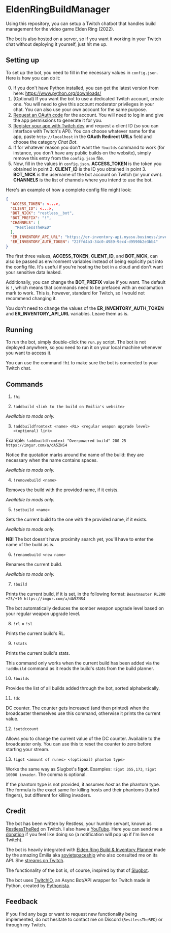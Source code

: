 # EldenRingBuildManager

Using this repository, you can setup a Twitch chatbot that handles build management for the video game Elden Ring (2022).

The bot is also hosted on a server, so if you want it working in your Twitch chat without deploying it yourself, just hit me up.

## Setting up

To set up the bot, you need to fill in the necessary values in `config.json`. Here is how you can do it:

0. If you don't have Python installed, you can get the latest version from here: https://www.python.org/downloads/
1. (Optional) If you want the bot to use a dedicated Twitch account, create one. You will need to give this account moderator privileges in your chat. You can also use your own account for the same purpose.
2. [Request an OAuth code](https://twitchapps.com/tmi/) for the account. You will need to log in and give the app permissions to generate it for you.
3. [Register your app with Twitch dev](https://dev.twitch.tv/console/apps/create) and request a client ID (so you can interface with Twitch's API). You can choose whatever name for the app, paste `http://localhost` in the **OAuth Redirect URLs** field and choose the category _Chat Bot_.
4. If for whatever reason you don't want the `!builds` command to work (for instance, you don't have any public builds on the website), simply remove this entry from the `config.json` file.
5. Now, fill in the values in `config.json`. **ACCESS_TOKEN** is the token you obtained in point 2. **CLIENT_ID** is the ID you obtained in point 3. **BOT_NICK** is the username of the bot account on Twitch (or your own). **CHANNELS** is the list of channels where you intend to use the bot.

Here's an example of how a complete config file might look:
```json
{
  "ACCESS_TOKEN": <...>,
  "CLIENT_ID": <...>,
  "BOT_NICK": "restless__bot",
  "BOT_PREFIX": "!",
  "CHANNELS": [
    "RestlessTheRED"
  ],
  "ER_INVENTORY_API_URL": "https://er-inventory-api.nyasu.business/inventories",
  "ER_INVENTORY_AUTH_TOKEN": "22ffd4a3-34c0-4989-9ec4-d9590b2e3bb4"
}
```

The first three values, **ACCESS_TOKEN**, **CLIENT_ID**, and **BOT_NICK**, can also be passed as environment variables instead of being explicitly put into the config file. It's useful if you're hosting the bot in a cloud and don't want your sensitive data leaked.

Additionally, you can change the **BOT_PREFIX** value if you want. The default is `!`, which means that commands need to be prefaced with an exclamation mark to work. This is, however, standard for Twitch, so I would not recommend changing it.

You don't need to change the values of the **ER_INVENTORY_AUTH_TOKEN** and **ER_INVENTORY_API_URL** variables. Leave them as is.

## Running
To run the bot, simply double-click the `run.py` script. The bot is not deployed anywhere, so you need to run it on your local machine whenever you want to access it.

You can use the command `!hi` to make sure the bot is connected to your Twitch chat.

## Commands

1. `!hi`


2. `!addbuild <link to the build on Emilia's website>`

*Available to mods only.*

3. `!addbuildfromtext <name> <RL> <regular weapon upgrade level> <(optional) link>`

Example: `!addbuildfromtext "Overpowered build" 200 25 https://imgur.com/a/dA5ZNS4`

Notice the quotation marks around the name of the build: they are necessary when the name contains spaces.

*Available to mods only.*

4. `!removebuild <name>`

Removes the build with the provided name, if it exists.

*Available to mods only.*

5. `!setbuild <name>`

Sets the current build to the one with the provided name, if it exists.

*Available to mods only.*

**NB!** The bot doesn't have proximity search yet, you'll have to enter the name of the build as is.

6. `!renamebuild <new name>`

Renames the current build.

*Available to mods only.*

7. `!build`

Prints the current build, if it is set, in the following format: `Beastmaster RL200 +25/+10 https://imgur.com/a/dA5ZNS4`

The bot automatically deduces the somber weapon upgrade level based on your regular weapon upgrade level.

8. `!rl` = `!sl`

Prints the current build's RL.

9. `!stats`

Prints the current build's stats.

This command only works when the current build has been added via the `!addbuild` command as it reads the build's stats from the build planner.

10. `!builds`

Provides the list of all builds added through the bot, sorted alphabetically.

11. `!dc`

DC counter. The counter gets increased (and then printed) when the broadcaster themselves use this command, otherwise it prints the current value.

12. `!setdccount`

Allows you to change the current value of the DC counter. Available to the broadcaster only. You can use this to reset the counter to zero before starting your stream.

13. `!igot <amount of runes> <(optional) phantom type>`

Works the same way as Slugbot's **!igot**. Examples: `!igot 355,173`, `!igot 10000 invader`. The comma is optional.

If the phantom type is not provided, it assumes *host* as the phantom type. The formula is the exact same for killing hosts and their phantoms (furled fingers), but different for killing invaders.

## Credit
The bot has been written by Restless, your humble servant, known as [RestlessTheRed](https://www.twitch.tv/restlessthered) on Twitch. I also have a [YouTube](https://www.youtube.com/channel/UCgl8Ce_MBxeHVEmRyZtRuew). Here you can send me a [donation](https://www.donationalerts.com/r/restlessthered) if you feel like doing so (a notification will pop up if I'm live on Twitch).

The bot is heavily integrated with [Elden Ring Build & Inventory Planner](https://er-inventory.nyasu.business/) made by the amazing Emilia aka [sovietspaceship](https://github.com/sovietspaceship) who also consulted me on its API. She [streams on Twitch](https://www.twitch.tv/sovietspaceship).

The functionality of the bot is, of course, inspired by that of [Slugbot](https://github.com/SlugBot/SlugBot).

The bot uses [TwitchIO](https://github.com/PythonistaGuild/TwitchIO/tree/master), an Async Bot/API wrapper for Twitch made in Python, created by [Pythonista](https://github.com/PythonistaGuild).

## Feedback

If you find any bugs or want to request new functionality being implemented, do not hesitate to contact me on Discord (`RestlessTheRED`) or through my Twitch.
